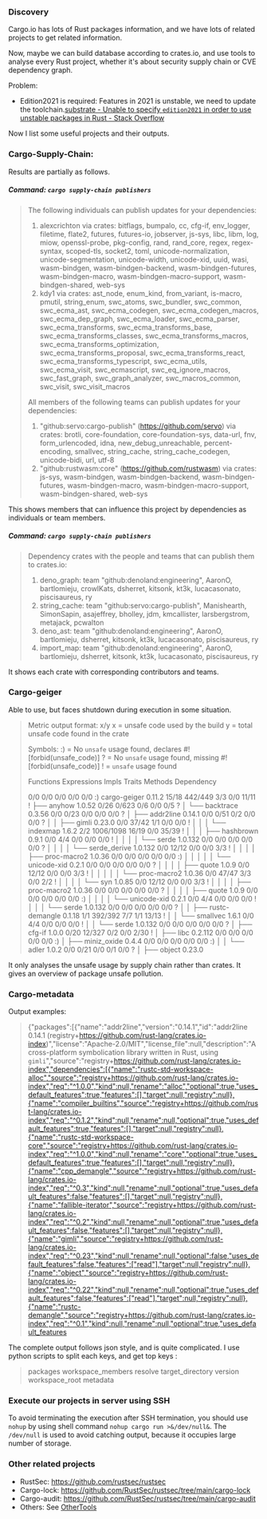### Discovery

Cargo.io has lots of Rust packages information, and we have lots of related projects to get related information.

Now, maybe we can build database according to crates.io, and use tools to analyse every Rust project, whether it's about security supply chain or CVE dependency graph.

Problem:

- Edition2021 is required: Features in 2021 is unstable, we need to update the toolchain.[substrate - Unable to specify `edition2021` in order to use unstable packages in Rust - Stack Overflow](https://stackoverflow.com/questions/69848319/unable-to-specify-edition2021-in-order-to-use-unstable-packages-in-rust)

Now I list some useful projects and their outputs.

### Cargo-Supply-Chain:

Results are partially as follows.



##### Command: `cargo supply-chain publishers`

> The following individuals can publish updates for your dependencies:
>
>  1. alexcrichton via crates: bitflags, bumpalo, cc, cfg-if, env_logger, filetime, flate2, futures, futures-io, jobserver, js-sys, libc, libm, log, miow, openssl-probe, pkg-config, rand, rand_core, regex, regex-syntax, scoped-tls, socket2, toml, unicode-normalization, unicode-segmentation, unicode-width, unicode-xid, uuid, wasi, wasm-bindgen, wasm-bindgen-backend, wasm-bindgen-futures, wasm-bindgen-macro, wasm-bindgen-macro-support, wasm-bindgen-shared, web-sys
>  2. kdy1 via crates: ast_node, enum_kind, from_variant, is-macro, pmutil, string_enum, swc_atoms, swc_bundler, swc_common, swc_ecma_ast, swc_ecma_codegen, swc_ecma_codegen_macros, swc_ecma_dep_graph, swc_ecma_loader, swc_ecma_parser, swc_ecma_transforms, swc_ecma_transforms_base, swc_ecma_transforms_classes, swc_ecma_transforms_macros, swc_ecma_transforms_optimization, swc_ecma_transforms_proposal, swc_ecma_transforms_react, swc_ecma_transforms_typescript, swc_ecma_utils, swc_ecma_visit, swc_ecmascript, swc_eq_ignore_macros, swc_fast_graph, swc_graph_analyzer, swc_macros_common, swc_visit, swc_visit_macros
>
> 
>
> All members of the following teams can publish updates for your dependencies:
>
>  1. "github:servo:cargo-publish" (https://github.com/servo) via crates: brotli, core-foundation, core-foundation-sys, data-url, fnv, form_urlencoded, idna, new_debug_unreachable, percent-encoding, smallvec, string_cache, string_cache_codegen, unicode-bidi, url, utf-8
>  2. "github:rustwasm:core" (https://github.com/rustwasm) via crates: js-sys, wasm-bindgen, wasm-bindgen-backend, wasm-bindgen-futures, wasm-bindgen-macro, wasm-bindgen-macro-support, wasm-bindgen-shared, web-sys

This shows members that can influence this project by dependencies as individuals or team members.

  

##### Command: `cargo supply-chain publishers`

> Dependency crates with the people and teams that can publish them to crates.io:
>
> 1. deno_graph: team "github:denoland:engineering", AaronO, bartlomieju, crowlKats, dsherret, kitsonk, kt3k, lucacasonato, piscisaureus, ry
> 2. string_cache: team "github:servo:cargo-publish", Manishearth, SimonSapin, asajeffrey, bholley, jdm, kmcallister, larsbergstrom, metajack, pcwalton
> 3. deno_ast: team "github:denoland:engineering", AaronO, bartlomieju, dsherret, kitsonk, kt3k, lucacasonato, piscisaureus, ry
> 4. import_map: team "github:denoland:engineering", AaronO, bartlomieju, dsherret, kitsonk, kt3k, lucacasonato, piscisaureus, ry

It shows each crate with corresponding contributors and teams.

### Cargo-geiger

Able to use, but faces shutdown during execution in some situation.

> Metric output format: x/y
>     x = unsafe code used by the build
>     y = total unsafe code found in the crate
>
> Symbols: 
>     :) = No `unsafe` usage found, declares #![forbid(unsafe_code)]
>     ?  = No `unsafe` usage found, missing #![forbid(unsafe_code)]
>     !  = `unsafe` usage found
>
> Functions  Expressions  Impls  Traits  Methods  Dependency
>
> 0/0        0/0          0/0    0/0     0/0      :) cargo-geiger 0.11.2
> 15/18      442/449      3/3    0/0     11/11    !  ├── anyhow 1.0.52
> 0/26       0/623        0/6    0/0     0/5      ?  │   └── backtrace 0.3.56
> 0/0        0/23         0/0    0/0     0/0      ?  │       ├── addr2line 0.14.1
> 0/0        0/51         0/2    0/0     0/0      ?  │       │   ├── gimli 0.23.0
> 0/0        37/42        1/1    0/0     0/0      !  │       │   │   └── indexmap 1.6.2
> 2/2        1006/1098    16/19  0/0     35/39    !  │       │   │       ├── hashbrown 0.9.1
> 0/0        4/4          0/0    0/0     0/0      !  │       │   │       │   └── serde 1.0.132
> 0/0        0/0          0/0    0/0     0/0      ?  │       │   │       │       └── serde_derive 1.0.132
> 0/0        12/12        0/0    0/0     3/3      !  │       │   │       │           ├── proc-macro2 1.0.36
> 0/0        0/0          0/0    0/0     0/0      :) │       │   │       │           │   └── unicode-xid 0.2.1
> 0/0        0/0          0/0    0/0     0/0      ?  │       │   │       │           ├── quote 1.0.9
> 0/0        12/12        0/0    0/0     3/3      !  │       │   │       │           │   └── proc-macro2 1.0.36
> 0/0        47/47        3/3    0/0     2/2      !  │       │   │       │           └── syn 1.0.85
> 0/0        12/12        0/0    0/0     3/3      !  │       │   │       │               ├── proc-macro2 1.0.36
> 0/0        0/0          0/0    0/0     0/0      ?  │       │   │       │               ├── quote 1.0.9
> 0/0        0/0          0/0    0/0     0/0      :) │       │   │       │               └── unicode-xid 0.2.1
> 0/0        4/4          0/0    0/0     0/0      !  │       │   │       └── serde 1.0.132
> 0/0        0/0          0/0    0/0     0/0      ?  │       │   ├── rustc-demangle 0.1.18
> 1/1        392/392      7/7    1/1     13/13    !  │       │   └── smallvec 1.6.1
> 0/0        4/4          0/0    0/0     0/0      !  │       │       └── serde 1.0.132
> 0/0        0/0          0/0    0/0     0/0      ?  │       ├── cfg-if 1.0.0
> 0/20       12/327       0/2    0/0     2/30     !  │       ├── libc 0.2.112
> 0/0        0/0          0/0    0/0     0/0      :) │       ├── miniz_oxide 0.4.4
> 0/0        0/0          0/0    0/0     0/0      :) │       │   └── adler 1.0.2
> 0/0        0/21         0/0    0/1     0/0      ?  │       ├── object 0.23.0

It only analyses the unsafe usage by supply chain rather than crates. It gives an overview of package unsafe pollution.

### Cargo-metadata

Output examples:

> {"packages":[{"name":"addr2line","version":"0.14.1","id":"addr2line 0.14.1 (registry+https://github.com/rust-lang/crates.io-index)","license":"Apache-2.0/MIT","license_file":null,"description":"A cross-platform symbolication library written in Rust, using `gimli`","source":"registry+https://github.com/rust-lang/crates.io-index","dependencies":[{"name":"rustc-std-workspace-alloc","source":"registry+https://github.com/rust-lang/crates.io-index","req":"^1.0.0","kind":null,"rename":"alloc","optional":true,"uses_default_features":true,"features":[],"target":null,"registry":null},{"name":"compiler_builtins","source":"registry+https://github.com/rust-lang/crates.io-index","req":"^0.1.2","kind":null,"rename":null,"optional":true,"uses_default_features":true,"features":[],"target":null,"registry":null},{"name":"rustc-std-workspace-core","source":"registry+https://github.com/rust-lang/crates.io-index","req":"^1.0.0","kind":null,"rename":"core","optional":true,"uses_default_features":true,"features":[],"target":null,"registry":null},{"name":"cpp_demangle","source":"registry+https://github.com/rust-lang/crates.io-index","req":"^0.3","kind":null,"rename":null,"optional":true,"uses_default_features":false,"features":[],"target":null,"registry":null},{"name":"fallible-iterator","source":"registry+https://github.com/rust-lang/crates.io-index","req":"^0.2","kind":null,"rename":null,"optional":true,"uses_default_features":false,"features":[],"target":null,"registry":null},{"name":"gimli","source":"registry+https://github.com/rust-lang/crates.io-index","req":"^0.23","kind":null,"rename":null,"optional":false,"uses_default_features":false,"features":["read"],"target":null,"registry":null},{"name":"object","source":"registry+https://github.com/rust-lang/crates.io-index","req":"^0.22","kind":null,"rename":null,"optional":true,"uses_default_features":false,"features":["read"],"target":null,"registry":null},{"name":"rustc-demangle","source":"registry+https://github.com/rust-lang/crates.io-index","req":"^0.1","kind":null,"rename":null,"optional":true,"uses_default_features

The complete output follows json style, and is quite complicated. I use python scripts to split each keys, and get top keys :

> packages
> workspace_members
> resolve
> target_directory
> version
> workspace_root
> metadata


### Execute our projects in server using SSH

To avoid terminating the execution after SSH termination, you should use `nohup` by using shell command `nohup cargo run >&/dev/null&`. The `/dev/null` is used to avoid catching output, because it occupies large number of storage.

### Other related projects

- RustSec: https://github.com/rustsec/rustsec
- Cargo-lock: https://github.com/RustSec/rustsec/tree/main/cargo-lock
- Cargo-audit: https://github.com/RustSec/rustsec/tree/main/cargo-audit
- Others: See [OtherTools](./OtherTools.md)
